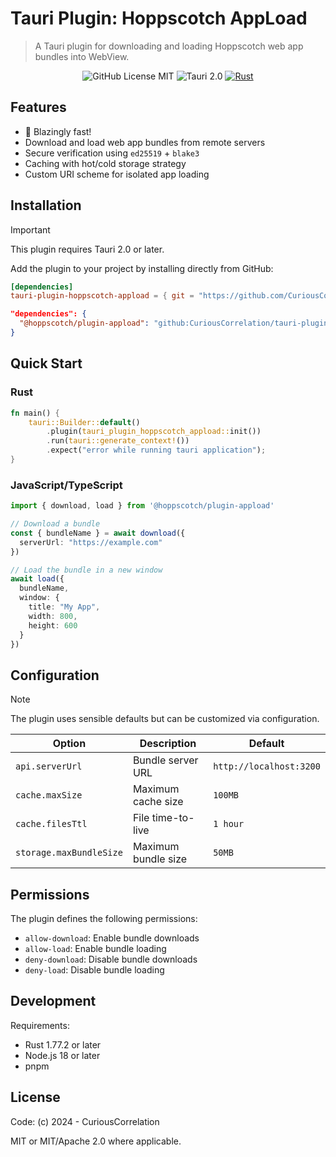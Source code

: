 # Tauri Plugin: Hoppscotch AppLoad

> A Tauri plugin for downloading and loading Hoppscotch web app bundles into WebView.

<div align="center">

![GitHub License MIT](https://img.shields.io/github/license/CuriousCorrelation/tauri-plugin-hoppscotch-appload)
![Tauri 2.0](https://img.shields.io/badge/Tauri-2.0-blue)
[![Rust](https://img.shields.io/badge/Rust-1.77.2+-orange)](https://www.rust-lang.org)

</div>

## Features

- 🦀 Blazingly fast!
- Download and load web app bundles from remote servers
- Secure verification using `ed25519` + `blake3`
- Caching with hot/cold storage strategy
- Custom URI scheme for isolated app loading

## Installation

> [!IMPORTANT]
> This plugin requires Tauri 2.0 or later.

Add the plugin to your project by installing directly from GitHub:

```toml
[dependencies]
tauri-plugin-hoppscotch-appload = { git = "https://github.com/CuriousCorrelation/tauri-plugin-hoppscotch-appload" }
```

``` json
"dependencies": {
  "@hoppscotch/plugin-appload": "github:CuriousCorrelation/tauri-plugin-hoppscotch-appload"
}
```

## Quick Start

### Rust

```rust
fn main() {
    tauri::Builder::default()
        .plugin(tauri_plugin_hoppscotch_appload::init())
        .run(tauri::generate_context!())
        .expect("error while running tauri application");
}
```

### JavaScript/TypeScript

```typescript
import { download, load } from '@hoppscotch/plugin-appload'

// Download a bundle
const { bundleName } = await download({
  serverUrl: "https://example.com"
})

// Load the bundle in a new window
await load({
  bundleName,
  window: {
    title: "My App",
    width: 800,
    height: 600
  }
})
```

## Configuration

> [!NOTE]
> The plugin uses sensible defaults but can be customized via configuration.

| Option | Description | Default |
|--------|-------------|---------|
| `api.serverUrl` | Bundle server URL | `http://localhost:3200` |
| `cache.maxSize` | Maximum cache size | `100MB` |
| `cache.filesTtl` | File time-to-live | `1 hour` |
| `storage.maxBundleSize` | Maximum bundle size | `50MB` |

## Permissions

The plugin defines the following permissions:

- `allow-download`: Enable bundle downloads
- `allow-load`: Enable bundle loading
- `deny-download`: Disable bundle downloads 
- `deny-load`: Disable bundle loading

## Development

Requirements:
- Rust 1.77.2 or later
- Node.js 18 or later
- pnpm

## License

Code: (c) 2024 - CuriousCorrelation

MIT or MIT/Apache 2.0 where applicable.
